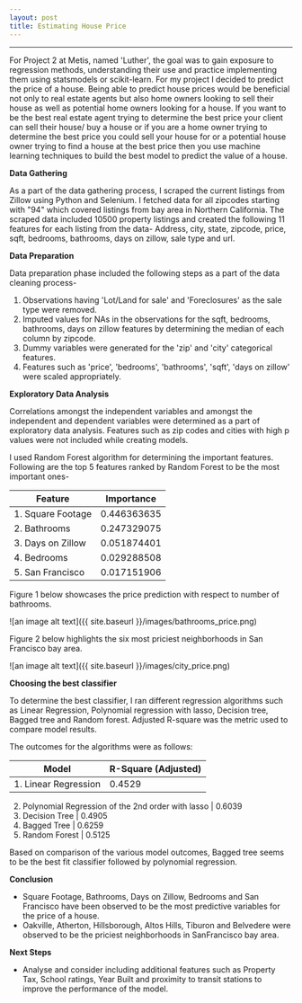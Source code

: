 ```yaml
---
layout: post
title: Estimating House Price
---
```

----------------------------------------------------------------------------------------------------------------------------------------

For Project 2 at Metis, named 'Luther', the goal was to gain exposure to regression methods, understanding their use and practice 
implementing them using statsmodels or scikit-learn. For my project I decided to predict the price of a house.
Being able to predict house prices would be beneficial not only to real estate agents but also home owners looking to sell their house as well
as potential home owners looking for a house. If you want to be the best real estate agent trying to determine the best price your client
can sell their house/ buy a house or if you are a home owner trying to determine the best price you could sell your house for or a potential 
house owner trying to find a house at the best price then you use machine learning techniques to build the best model to predict the value 
of a house.

**Data Gathering**  

As a part of the data gathering process, I scraped the current listings from Zillow using Python and Selenium. I fetched data for all zipcodes
starting with "94" which covered listings from bay area in Northern California. The scraped data included 10500 property listings and created 
the following 11 features for each listing from the data-
Address, city, state, zipcode, price, sqft, bedrooms, bathrooms, days on zillow, sale type and url.

**Data Preparation**  

Data preparation phase included the following steps as a part of the data cleaning process-
1. Observations having 'Lot/Land for sale' and 'Foreclosures' as the sale type were removed.
2. Imputed values for NAs in the observations for the sqft, bedrooms, bathrooms, days on zillow features by determining the median of each
   column by zipcode.
3. Dummy variables were generated for the 'zip' and 'city' categorical features.
4. Features such as 'price', 'bedrooms', 'bathrooms', 'sqft', 'days on zillow' were scaled appropriately.

**Exploratory Data Analysis**  

Correlations amongst the independent variables and amongst the independent and dependent variables were determined as a part of exploratory
data analysis. Features such as zip codes and cities with high p values were not included while creating models. 

I used Random Forest algorithm for determining the important features. Following are the top 5 features ranked by Random Forest to 
be the most important ones-

Feature	| Importance  
------- | ---------- 	
1. Square Footage |  0.446363635 
2. Bathrooms |  0.247329075 
3. Days on Zillow |  0.051874401 
4. Bedrooms	|  0.029288508 
5. San Francisco |  0.017151906 

Figure 1 below showcases the price prediction with respect to number of bathrooms.  

![an image alt text]({{ site.baseurl }}/images/bathrooms_price.png)   

Figure 2 below highlights the six most priciest neighborhoods in San Francisco bay area.  

![an image alt text]({{ site.baseurl }}/images/city_price.png)  

**Choosing the best classifier**  

To determine the best classifier, I ran different regression algorithms such as Linear Regression, Polynomial regression with lasso,
Decision tree, Bagged tree and Random forest. Adjusted R-square was the metric used to compare model results.

The outcomes for the algorithms were as follows:  

Model |	R-Square (Adjusted)  
----- | -------------------  
1. Linear Regression |  0.4529  
2. Polynomial Regression 
   of the 2nd order with lasso |  0.6039 
3. Decision Tree |  0.4905 
4. Bagged Tree 	|  0.6259 
5. Random Forest |	 0.5125  

Based on comparison of the various model outcomes, Bagged tree seems to be the best fit classifier followed by polynomial regression.

**Conclusion**  

*	Square Footage, Bathrooms, Days on Zillow, Bedrooms and San Francisco have been observed to be the most predictive variables for the 
    price of a house.
*	Oakville, Atherton, Hillsborough, Altos Hills, Tiburon and Belvedere were observed to be the priciest neighborhoods in SanFrancisco 
	bay area.
	
**Next Steps**  

* 	Analyse and consider including additional features such as Property Tax, School ratings, Year Built and proximity to transit stations
  	to improve the performance of the model.


  


	




